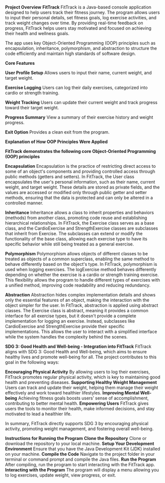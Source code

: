 **Project Overview**
**FitTrack**
FitTrack is a Java-based console application designed to help users track their fitness journey. The program allows users to input their personal details, set fitness goals, log exercise activities, and track weight changes over time. By providing real-time feedback on progress, FitTrack helps users stay motivated and focused on achieving their health and wellness goals.

The app uses key Object-Oriented Programming (OOP) principles such as encapsulation, inheritance, polymorphism, and abstraction to structure the code efficiently and maintain high standards of software design.



**Core Features**

**User Profile Setup**
Allows users to input their name, current weight, and target weight.

**Exercise Logging**
Users can log their daily exercises, categorized into cardio or strength training.

**Weight Tracking**
Users can update their current weight and track progress toward their target weight.

**Progress Summary**
View a summary of their exercise history and weight progress.

**Exit Option**
Provides a clean exit from the program.



**Explanation of How OOP Principles Were Applied**

**FitTrack demonstrates the following core Object-Oriented Programming (OOP) principles**

**Encapsulation**
Encapsulation is the practice of restricting direct access to some of an object's components and providing controlled access through public methods (getters and setters). In FitTrack, the User class encapsulates the user's personal information, such as their name, current weight, and target weight. These details are stored as private fields, and the values are accessed or modified only through public getter and setter methods, ensuring that the data is protected and can only be altered in a controlled manner.

**Inheritance**
Inheritance allows a class to inherit properties and behaviors (methods) from another class, promoting code reuse and establishing hierarchical relationships. In FitTrack, the Exercise class serves as a base class, and the CardioExercise and StrengthExercise classes are subclasses that inherit from Exercise. The subclasses can extend or modify the functionality of the base class, allowing each exercise type to have its specific behavior while still being treated as a general exercise.

**Polymorphism**
Polymorphism allows objects of different classes to be treated as objects of a common superclass, enabling the same method to behave differently based on the object's type. In FitTrack, polymorphism is used when logging exercises. The logExercise method behaves differently depending on whether the exercise is a cardio or strength training exercise. This flexibility allows the program to handle different types of exercises with a unified method, improving code readability and reducing redundancy.

**Abstraction**
Abstraction hides complex implementation details and shows only the essential features of an object, making the interaction with the object simpler for the user. In FitTrack, abstraction is applied using abstract classes. The Exercise class is abstract, meaning it provides a common interface for all exercise types, but it doesn't provide a complete implementation for logging an exercise. Instead, subclasses like CardioExercise and StrengthExercise provide their specific implementations. This allows the user to interact with a simplified interface while the system handles the complexity behind the scenes.

**SDG 3: Good Health and Well-being - Integration into FitTrack**
FitTrack aligns with SDG 3: Good Health and Well-being, which aims to ensure healthy lives and promote well-being for all. The project contributes to this goal in the following ways:

**Encouraging Physical Activity**
By allowing users to log their exercises, FitTrack promotes regular physical activity, which is key to maintaining good health and preventing diseases.
**Supporting Healthy Weight Management**
Users can track and update their weight, helping them manage their weight effectively and work toward healthier lifestyles.
**Improving Mental Well-being**
Achieving fitness goals boosts users’ sense of accomplishment, contributing to better mental health.
**Empowering Users**
FitTrack gives users the tools to monitor their health, make informed decisions, and stay motivated to lead a healthier life.

In summary, FitTrack directly supports SDG 3 by encouraging physical activity, promoting weight management, and fostering overall well-being.



**Instructions for Running the Program**
**Clone the Repository**
Clone or download the repository to your local machine.
**Setup Your Development Environment**
Ensure that you have the Java Development Kit (JDK) installed on your machine.
**Compile the Code**
Navigate to the project folder in your terminal or command prompt and compile the Java files.
**Run the Program**
After compiling, run the program to start interacting with the FitTrack app.
**Interacting with the Program**
The program will display a menu allowing you to log exercises, update weight, view progress, or exit.
